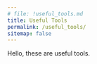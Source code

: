 ```yaml
---
# file: !useful_tools.md
title: Useful Tools
permalink: /useful_tools/
sitemap: false
---
```

Hello, these are useful tools.
